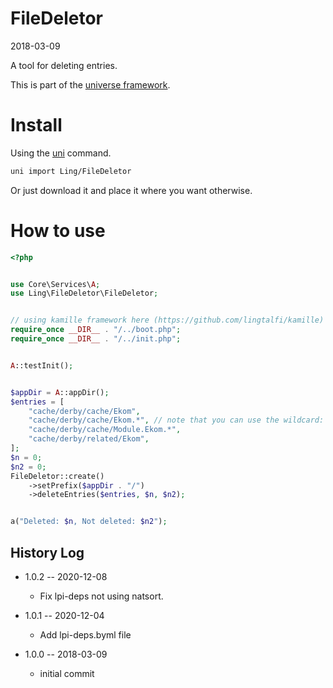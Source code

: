 FileDeletor
===============
2018-03-09


A tool for deleting entries.


This is part of the [universe framework](https://github.com/karayabin/universe-snapshot).


Install
==========
Using the [uni](https://github.com/lingtalfi/universe-naive-importer) command.
```bash
uni import Ling/FileDeletor
```

Or just download it and place it where you want otherwise.



How to use
===============

```php
<?php


use Core\Services\A;
use Ling\FileDeletor\FileDeletor;


// using kamille framework here (https://github.com/lingtalfi/kamille)
require_once __DIR__ . "/../boot.php";
require_once __DIR__ . "/../init.php";


A::testInit();


$appDir = A::appDir();
$entries = [
    "cache/derby/cache/Ekom",
    "cache/derby/cache/Ekom.*", // note that you can use the wildcard: *
    "cache/derby/cache/Module.Ekom.*",
    "cache/derby/related/Ekom",
];
$n = 0;
$n2 = 0;
FileDeletor::create()
    ->setPrefix($appDir . "/")
    ->deleteEntries($entries, $n, $n2);


a("Deleted: $n, Not deleted: $n2");
```





History Log
------------------

- 1.0.2 -- 2020-12-08

    - Fix lpi-deps not using natsort.

- 1.0.1 -- 2020-12-04

    - Add lpi-deps.byml file

- 1.0.0 -- 2018-03-09

    - initial commit




